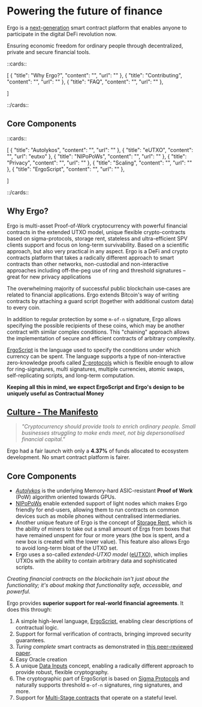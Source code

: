 # Powering the future of finance

Ergo is a [next-generation](scaling.md) smart contract platform that enables anyone to participate in the digital DeFi revolution now.

Ensuring economic freedom for ordinary people through decentralized, private and secure financial tools.

::cards::

[
  {
    "title": "Why Ergo?",
    "content": "",
    "url": ""
  },
  {
    "title": "Contributing",
    "content": "",
    "url": ""
  },
  {
    "title": "FAQ",
    "content": "",
    "url": ""
  },


]

::/cards::

## Core Components

::cards::

[
  {
    "title": "Autolykos",
    "content": "",
    "url": ""
  },
  {
    "title": "eUTXO",
    "content": "",
    "url": "eutxo"
  },
  {
    "title": "NIPoPoWs",
    "content": "",
    "url": ""
  },
  {
    "title": "Privacy",
    "content": "",
    "url": ""
  },
  {
    "title": "Scaling",
    "content": "",
    "url": ""
  },
  {
    "title": "ErgoScript",
    "content": "",
    "url": ""
  },


]

::/cards::

## Why Ergo?

Ergo is multi-asset Proof-of-Work cryptocurrency with powerful financial contracts in the extended UTXO model, unique flexible crypto-contracts based on sigma-protocols, storage rent, stateless and ultra-efficient SPV clients support and focus on long-term survivability. Based on a scientific approach, but also very practical in any aspect. Ergo is a DeFi and crypto contracts platform that takes a radically different approach to smart contracts than other networks, non-custodial and non-interactive approaches including off-the-peg use of ring and threshold signatures – great for new privacy applications

The overwhelming majority of successful public blockchain use‐cases are related to financial applications. Ergo extends Bitcoin's way of writing contracts by attaching a guard script (together with additional custom data) to every coin. 

In addition to regular protection by some `m‐of‐n` signature, Ergo allows specifying the possible recipients of these coins, which may be another contract with similar complex conditions. This "chaining" approach allows the implementation of secure and efficient contracts of arbitrary complexity.


[ErgoScript](ergoscript.md) is the language used to specify the conditions under which currency can be spent. The language supports a type of non-interactive zero-knowledge proofs called [Σ-protocols](sigma.md) which is flexible enough to allow for ring-signatures, multi signatures, multiple currencies, atomic swaps, self-replicating scripts, and long-term computation.

**Keeping all this in mind, we expect ErgoScript and Ergo's design to be uniquely useful as Contractual Money**

## [Culture - The Manifesto](https://ergoplatform.org/en/blog/2021-04-26-the-ergo-manifesto/)
                                                
> *"Cryptocurrency should provide tools to enrich ordinary people. Small businesses struggling to make ends meet, not big depersonalised financial capital."*

Ergo had a fair launch with only a **4.37%** of funds allocated to ecosystem development. No smart contract platform is fairer. 

## Core Components

- *[Autolykos](autolykos.md)* is the underlying Memory-hard ASIC-resistant **Proof of Work** (PoW) algorithm oriented towards GPUs. 
- [NIPoPoWs](nipopow.md) enable extended support of light nodes which makes Ergo friendly for end-users, allowing them to run contracts on common devices such as mobile phones without centralised intermediaries. 
- Another unique feature of Ergo is the concept of [Storage Rent](rent.md), which is the ability of miners to take out a small amount of Ergs from boxes that have remained unspent for four or more years (the box is spent, and a new box is created with the lower value). This feature also allows Ergo to avoid long-term bloat of the UTXO set. 
- Ergo uses a so-called *extended-UTXO model* ([eUTXO](eutxo.md)), which implies UTXOs with the ability to contain arbitrary data and sophisticated scripts. 

*Creating financial contracts on the blockchain isn't just about the functionality; it's about making that functionality safe, accessible, and powerful.* 

Ergo provides **superior support for real-world financial agreements**. It does this through:

   
1. A simple high-level language, [ErgoScript](/dev/scs/ergoscript), enabling clear descriptions of contractual logic.
2. Support for formal verification of contracts, bringing improved security guarantees.
3. *Turing complete* smart contracts as demonstrated in [this peer-reviewed paper](https://arxiv.org/pdf/1806.10116v1.pdf).
4. Easy Oracle creation
5. A unique [Data Inputs](/dev/scs/data-inputs) concept, enabling a radically different approach to provide robust, flexible cryptography.
6. The cryptographic part of ErgoScript is based on [Sigma Protocols](/dev/scs/sigma) and naturally supports threshold `m-of-n` signatures, ring signatures, and more. 
7. Support for [Multi-Stage contracts](/dev/scs/multi) that operate on a stateful level. 



